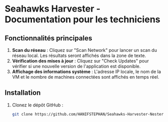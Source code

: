 # Seahawks Harvester - Documentation pour les techniciens

## Fonctionnalités principales
1. **Scan du réseau** : Cliquez sur "Scan Network" pour lancer un scan du réseau local. Les résultats seront affichés dans la zone de texte.
2. **Vérification des mises à jour** : Cliquez sur "Check Updates" pour vérifier si une nouvelle version de l'application est disponible.
3. **Affichage des informations système** : L'adresse IP locale, le nom de la VM et le nombre de machines connectées sont affichés en temps réel.

## Installation
1. Clonez le dépôt GitHub :
   ```bash
   git clone https://github.com/HANIFSTEPHAN/Seahawks-Harvester-Nester.git

   